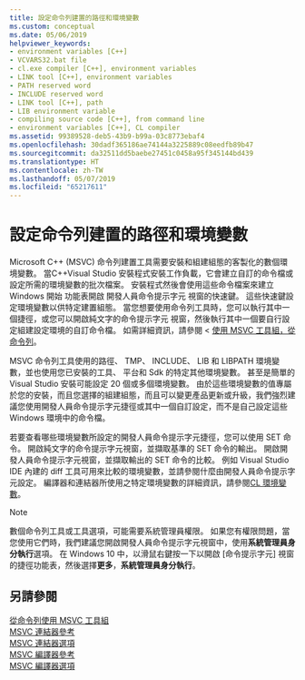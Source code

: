 ```yaml
---
title: 設定命令列建置的路徑和環境變數
ms.custom: conceptual
ms.date: 05/06/2019
helpviewer_keywords:
- environment variables [C++]
- VCVARS32.bat file
- cl.exe compiler [C++], environment variables
- LINK tool [C++], environment variables
- PATH reserved word
- INCLUDE reserved word
- LINK tool [C++], path
- LIB environment variable
- compiling source code [C++], from command line
- environment variables [C++], CL compiler
ms.assetid: 99389528-deb5-43b9-b99a-03c8773ebaf4
ms.openlocfilehash: 30dadf365186ae74144a3225889c08eedfb89b47
ms.sourcegitcommit: da32511dd5baebe27451c0458a95f345144bd439
ms.translationtype: HT
ms.contentlocale: zh-TW
ms.lasthandoff: 05/07/2019
ms.locfileid: "65217611"
---
```

# <a name="set-the-path-and-environment-variables-for-command-line-builds"></a>設定命令列建置的路徑和環境變數

Microsoft C++ (MSVC) 命令列建置工具需要安裝和組建組態的客製化的數個環境變數。 當C++Visual Studio 安裝程式安裝工作負載，它會建立自訂的命令檔或設定所需的環境變數的批次檔案。 安裝程式然後會使用這些命令檔案來建立 Windows 開始 功能表開啟 開發人員命令提示字元 視窗的快速鍵。 這些快速鍵設定環境變數以供特定建置組態。 當您想要使用命令列工具時，您可以執行其中一個捷徑，或您可以開啟純文字的命令提示字元 視窗，然後執行其中一個要自行設定組建設定環境的自訂命令檔。 如需詳細資訊，請參閱 <<c0> [ 使用 MSVC 工具組，從命令列](building-on-the-command-line.md)。

MSVC 命令列工具使用的路徑、 TMP、 INCLUDE、 LIB 和 LIBPATH 環境變數，並也使用您已安裝的工具、 平台和 Sdk 的特定其他環境變數。 甚至是簡單的 Visual Studio 安裝可能設定 20 個或多個環境變數。 由於這些環境變數的值專屬於您的安裝，而且您選擇的組建組態，而且可以變更產品更新或升級，我們強烈建議您使用開發人員命令提示字元捷徑或其中一個自訂設定，而不是自己設定這些 Windows 環境中的命令檔。

若要查看哪些環境變數所設定的開發人員命令提示字元捷徑，您可以使用 SET 命令。 開啟純文字的命令提示字元視窗，並擷取基準的 SET 命令的輸出。 開啟開發人員命令提示字元視窗，並擷取輸出的 SET 命令的比較。 例如 Visual Studio IDE 內建的 diff 工具可用來比較的環境變數，並請參閱什麼由開發人員命令提示字元設定。 編譯器和連結器所使用之特定環境變數的詳細資訊，請參閱[CL 環境變數](reference/cl-environment-variables.md)。

> [!NOTE]
>  數個命令列工具或工具選項，可能需要系統管理員權限。 如果您有權限問題，當您使用它們時，我們建議您開啟開發人員命令提示字元視窗中，使用**系統管理員身分執行**選項。 在 Windows 10 中，以滑鼠右鍵按一下以開啟 [命令提示字元] 視窗的捷徑功能表，然後選擇**更多**，**系統管理員身分執行**。

## <a name="see-also"></a>另請參閱

[從命令列使用 MSVC 工具組](building-on-the-command-line.md)<br/>
[MSVC 連結器參考](reference/linking.md)<br/>
[MSVC 連結器選項](reference/linker-options.md)<br/>
[MSVC 編譯器參考](reference/compiling-a-c-cpp-program.md)<br/>
[MSVC 編譯器選項](reference/compiler-options.md)
